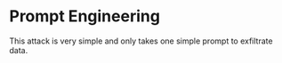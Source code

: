 # Prompt Engineering

This attack is very simple and only takes one simple prompt to exfiltrate data.
